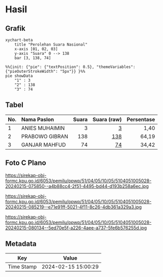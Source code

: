 # Hasil

## Grafik

```mermaid
xychart-beta
    title "Perolehan Suara Nasional"
    x-axis [01, 02, 03]
    y-axis "Suara" 0 --> 138
    bar [3, 138, 74]
```

```mermaid
%%{init: {"pie": {"textPosition": 0.5}, "themeVariables": {"pieOuterStrokeWidth": "5px"}} }%%
pie showData
    "1" : 3
    "2" : 138
    "3" : 74
```

## Tabel

| No. | Nama Paslon    | Suara | Suara (raw) | Persentase |
|:--- |:-------------- | -----:| -----------:| ----------:|
| 1   | ANIES MUHAIMIN | 3     | [3][p-1]    | 1,40       |
| 2   | PRABOWO GIBRAN | 138   | [138][p-2]  | 64,19      |
| 3   | GANJAR MAHFUD  | 74    | [74][p-3]   | 34,42      |


[p-1]: https://github.com/gigit-pemilu/pemilu-2024/blob/main/pilpres/hitung-suara/sub/51-bali/sub/04-gianyar/sub/05-ubud/sub/1005-ubud/sub/028-tps/sub/paslon-1.txt
[p-2]: https://github.com/gigit-pemilu/pemilu-2024/blob/main/pilpres/hitung-suara/sub/51-bali/sub/04-gianyar/sub/05-ubud/sub/1005-ubud/sub/028-tps/sub/paslon-2.txt
[p-3]: https://github.com/gigit-pemilu/pemilu-2024/blob/main/pilpres/hitung-suara/sub/51-bali/sub/04-gianyar/sub/05-ubud/sub/1005-ubud/sub/028-tps/sub/paslon-3.txt

## Foto C Plano

https://sirekap-obj-formc.kpu.go.id/6053/pemilu/ppwp/51/04/05/10/05/5104051005028-20240215-075850--a4b88cc4-2f51-4495-bd44-d193b258a6ec.jpg

https://sirekap-obj-formc.kpu.go.id/6053/pemilu/ppwp/51/04/05/10/05/5104051005028-20240215-085219--e71e91ff-5021-4f11-8c26-4db361a329a3.jpg

https://sirekap-obj-formc.kpu.go.id/6053/pemilu/ppwp/51/04/05/10/05/5104051005028-20240215-080134--5ed70e5f-a226-4aee-a737-5fe6b576255d.jpg


## Metadata

| Key        | Value               |
| ---------- | ------------------- |
| Time Stamp | 2024-02-15 15:00:29 |



